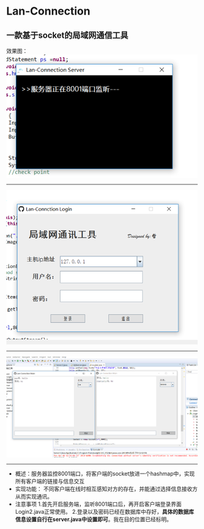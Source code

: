 Lan-Connection
==============

一款基于socket的局域网通信工具
------------------
效果图：
![这里写图片描述](./1.png)


----------


![这里写图片描述](./2.png)


----------


![这里写图片描述](./3.png)


----------


 - 概述：服务器监控8001端口，将客户端的socket放进一个hashmap中，实现所有客户端的链接与信息交互
 - 实现功能：
不同客户端在线时相互感知对方的存在，并能通过选择信息接收方从而实现通讯。
 - 注意事项
   1.首先开启服务端，监听8001端口后，再开启客户端登录界面Login2.java正常使用。
   2.登录以及密码已经在数据库中存好，**具体的数据库信息设置自行在server.java中设置即可**。我在目的位置已经标明。

 

